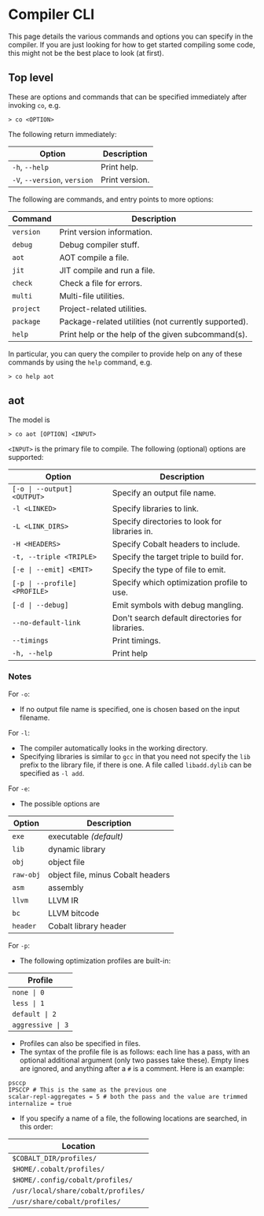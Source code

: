 # Compiler CLI

This page details the various commands and options you can specify in the compiler. 
If you are just looking for how to get started compiling some code, this might not 
be the best place to look (at first). 

## Top level 

These are options and commands that can be specified immediately after invoking `co`, e.g.
```
> co <OPTION>
```

The following return immediately:

| Option | Description |
|--------|----------|
| `-h`, `--help` | Print help. |
| `-V`, `--version`, `version` | Print version. |

The following are commands, and entry points to more options:
  
| Command | Description |
|---------|--------|
| `version` | Print version information. |
| `debug`   | Debug compiler stuff. |
| `aot`     | AOT compile a file. |
| `jit`     | JIT compile and run a file. |
| `check`   | Check a file for errors. |
| `multi`   | Multi-file utilities. |
| `project` | Project-related utilities. |
| `package` | Package-related utilities (not currently supported). |
| `help`    | Print help or the help of the given subcommand(s). |

In particular, you can query the compiler to provide help on any of these commands
by using the `help` command, e.g. 

```
> co help aot
```

## aot

The model is 
```
> co aot [OPTION] <INPUT>
```
`<INPUT>` is the primary file to compile. The following (optional) options are supported:

| Option | Description |
|--------|-------------|
| <code>[-o &#x7c; --output] \<OUTPUT\></code> | Specify an output file name. |
| `-l <LINKED>` | Specify libraries to link. |
| `-L <LINK_DIRS>` | Specify directories to look for libraries in. |
| `-H <HEADERS>` | Specify Cobalt headers to include. |
| `-t, --triple <TRIPLE>` | Specify the target triple to build for. |
| <code>[-e &#x7c; --emit] \<EMIT\></code> | Specify the type of file to emit. |
| <code>[-p &#x7c; --profile] \<PROFILE\></code> | Specify which optimization profile to use. |
| <code>[-d &#x7c; --debug]</code> | Emit symbols with debug mangling. |
| `--no-default-link` | Don't search default directories for libraries. |
| `--timings` | Print timings. |
| `-h, --help` | Print help |

### Notes

For `-o`:
- If no output file name is specified, one is chosen based on the input filename.

For `-l`:
- The compiler automatically looks in the working directory.
- Specifying libraries is similar to `gcc` in that you need not specify the `lib`
prefix to the library file, if there is one. A file called `libadd.dylib` can be specified 
as `-l add`.

For `-e`:
- The possible options are 

| Option | Description |
|--------|-------------|
| `exe` | executable _(default)_ |
| `lib` | dynamic library |
| `obj` | object file |
| `raw-obj` | object file, minus Cobalt headers |
| `asm` | assembly |
| `llvm` | LLVM IR |
| `bc` | LLVM bitcode |
| `header` | Cobalt library header |

For `-p`:
- The following optimization profiles are built-in:

| Profile |
|---------|
| <code>none &#x7c; 0</code> | 
| <code>less &#x7c; 1</code> | 
| <code>default &#x7c; 2</code> | 
| <code>aggressive &#x7c; 3</code> | 

- Profiles can also be specified in files.
- The syntax of the profile file is as follows: each line has a pass, with an optional 
additional argument (only two passes take these). Empty lines are ignored, and anything 
after a `#` is a comment. Here is an example:
```
psccp
IPSCCP # This is the same as the previous one
scalar-repl-aggregates = 5 # both the pass and the value are trimmed
internalize = true
```
- If you specify a name of a file, the following locations are searched, in this order:

| Location |
|----------|
| `$COBALT_DIR/profiles/` |
| `$HOME/.cobalt/profiles/` |
| `$HOME/.config/cobalt/profiles/`|
| `/usr/local/share/cobalt/profiles/` |
| `/usr/share/cobalt/profiles/` |

